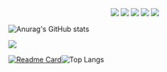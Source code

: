 <!--
**free-tiu/free-tiu** is a ✨ _special_ ✨ repository because its `README.md` (this file) appears on your GitHub profile.

Here are some ideas to get you started:

- 🔭 I’m currently working on ...
- 🌱 I’m currently learning ...
- 👯 I’m looking to collaborate on ...
- 🤔 I’m looking for help with ...
- 💬 Ask me about ...
- 📫 How to reach me: ...
- 😄 Pronouns: ...
- ⚡ Fun fact: ...
-->
<div align="center">
	<img  src="https://visitor-badge.glitch.me/badge?page_id=sun0225SUN" />
	<span >
		<img  src="https://img.shields.io/badge/-HTML5-E34F26?style=flat-square&logo=html5&logoColor=white" />
		<img  src="https://img.shields.io/badge/-CSS3-1572B6?style=flat-square&logo=css3" />
		<img  src="https://img.shields.io/badge/-JavaScript-oringe?style=flat-square&logo=javascript" />
		<img  src="https://img.shields.io/badge/-Python-oringe?style=flat-square&logo=python" />
<!-- 		<img  src="https://img.shields.io/badge/-Java-1572B6?style=flat-square&logo=java" /> -->
	</span>
</div>


<!--统计--><!--代码语言统计-->
![Anurag's GitHub stats](https://github-readme-stats.vercel.app/api?username=free-tiu&show_icons=true&theme=cobalt2)    

<!-- ![Top Langs](https://github-readme-stats.vercel.app/api/top-langs/?username=free-tiu&layout=compact&theme=cobalt2) -->


<!--上传代码条形图-->
![](https://activity-graph.herokuapp.com/graph?username=free-tiu&theme=github)
<!--仓库列表-->
[![Readme Card](https://github-readme-stats.vercel.app/api/pin/?username=free-tiu&repo=To_do_List&theme=cobalt2)](https://github.com/free-tiu/To_do_List)![Top Langs](https://github-readme-stats.vercel.app/api/top-langs/?username=free-tiu&layout=compact&theme=cobalt2)





<!--
[![Anurag's GitHub stats](https://github-readme-stats.vercel.app/api?username=free-tiu)](https://github.com/free-tiu/github-readme-stats)
[![Readme Card](https://github-readme-stats.vercel.app/api/pin/?username=free-tiu&repo=github-readme-stats)](https://github.com/free-tiu/)
-->













